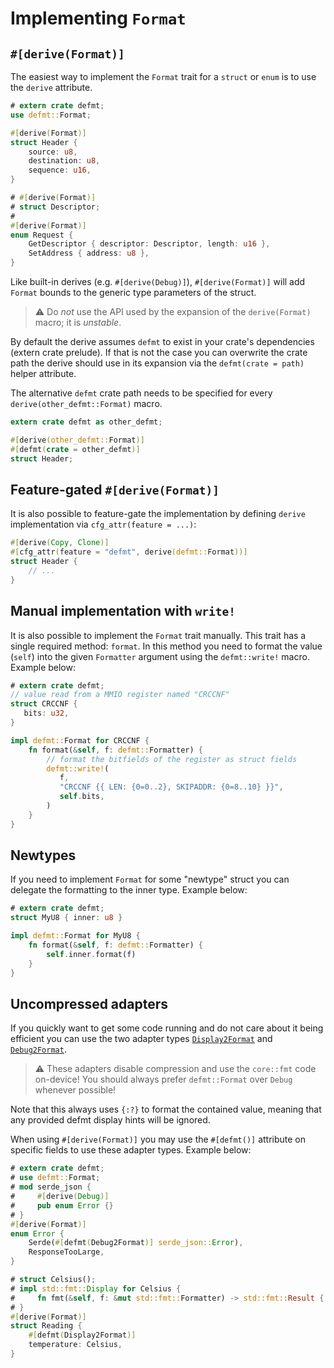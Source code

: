 # Implementing `Format`

## `#[derive(Format)]`

The easiest way to implement the `Format` trait for a `struct` or `enum` is to use the `derive` attribute.

``` rust
# extern crate defmt;
use defmt::Format;

#[derive(Format)]
struct Header {
    source: u8,
    destination: u8,
    sequence: u16,
}

# #[derive(Format)]
# struct Descriptor;
#
#[derive(Format)]
enum Request {
    GetDescriptor { descriptor: Descriptor, length: u16 },
    SetAddress { address: u8 },
}
```

Like built-in derives (e.g. `#[derive(Debug)]`), `#[derive(Format)]` will add `Format` bounds to the generic type parameters of the struct.

> ⚠️ Do *not* use the API used by the expansion of the `derive(Format)` macro; it is *unstable*.

By default the derive assumes `defmt` to exist in your crate's dependencies (extern crate prelude).
If that is not the case you can overwrite the crate path the derive should use in its expansion via the `defmt(crate = path)` helper attribute.

The alternative `defmt` crate path needs to be specified for every `derive(other_defmt::Format)` macro.

```rust
extern crate defmt as other_defmt;

#[derive(other_defmt::Format)]
#[defmt(crate = other_defmt)]
struct Header;
```

## Feature-gated `#[derive(Format)]`

It is also possible to feature-gate the implementation by defining
`derive` implementation via `cfg_attr(feature = ...)`:

```rust
#[derive(Copy, Clone)]
#[cfg_attr(feature = "defmt", derive(defmt::Format))]
struct Header {
    // ...
}
```

## Manual implementation with `write!`

It is also possible to implement the `Format` trait manually.
This trait has a single required method: `format`.
In this method you need to format the value (`self`) into the given `Formatter` argument using the `defmt::write!` macro.
Example below:

``` rust
# extern crate defmt;
// value read from a MMIO register named "CRCCNF"
struct CRCCNF {
   bits: u32,
}

impl defmt::Format for CRCCNF {
    fn format(&self, f: defmt::Formatter) {
        // format the bitfields of the register as struct fields
        defmt::write!(
           f,
           "CRCCNF {{ LEN: {0=0..2}, SKIPADDR: {0=8..10} }}",
           self.bits,
        )
    }
}
```

## Newtypes

If you need to implement `Format` for some "newtype" struct you can delegate the formatting to the inner type.
Example below:

``` rust
# extern crate defmt;
struct MyU8 { inner: u8 }

impl defmt::Format for MyU8 {
    fn format(&self, f: defmt::Formatter) {
        self.inner.format(f)
    }
}
```

## Uncompressed adapters

If you quickly want to get some code running and do not care about it being efficient you can use the two adapter types [`Display2Format`] and [`Debug2Format`].

> ⚠️ These adapters disable compression and use the `core::fmt` code on-device! You should always prefer `defmt::Format` over `Debug` whenever possible!

Note that this always uses `{:?}` to format the contained value, meaning that any provided defmt display hints will be ignored.

When using `#[derive(Format)]` you may use the `#[defmt()]` attribute on specific fields to use these adapter types.
Example below:

``` rust
# extern crate defmt;
# use defmt::Format;
# mod serde_json {
#     #[derive(Debug)]
#     pub enum Error {}
# }
#[derive(Format)]
enum Error {
    Serde(#[defmt(Debug2Format)] serde_json::Error),
    ResponseTooLarge,
}

# struct Celsius();
# impl std::fmt::Display for Celsius {
#     fn fmt(&self, f: &mut std::fmt::Formatter) -> std::fmt::Result { Ok(()) }
# }
#[derive(Format)]
struct Reading {
    #[defmt(Display2Format)]
    temperature: Celsius,
}
```

[`Display2Format`]: https://docs.rs/defmt/*/defmt/struct.Display2Format.html
[`Debug2Format`]: https://docs.rs/defmt/*/defmt/struct.Debug2Format.html
